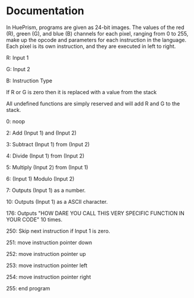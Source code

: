 # Documentation
In HuePrism, programs are given as 24-bit images. The values of the red (R), green (G), and blue (B) channels for each pixel, ranging from 0 to 255, make up the opcode and parameters for each instruction in the language. Each pixel is its own instruction, and they are executed in left to right.

R: Input 1

G: Input 2

B: Instruction Type

If R or G is zero then it is replaced with a value from the stack

All undefined functions are simply reserved and will add R and G to the stack.

0: noop

2: Add (Input 1) and (Input 2)

3: Subtract (Input 1) from (Input 2)

4: Divide (Input 1) from (Input 2)

5: Multiply (Input 2) from (Input 1)

6: (Input 1) Modulo (Input 2)

7: Outputs (Input 1) as a number.

10: Outputs (Input 1) as a ASCII character.

176: Outputs "HOW DARE YOU CALL THIS VERY SPECIFIC FUNCTION IN YOUR CODE" 10 times.

250: Skip next instruction if Input 1 is zero.

251: move instruction pointer down

252: move instruction pointer up

253: move instruction pointer left

254: move instruction pointer right

255: end program
